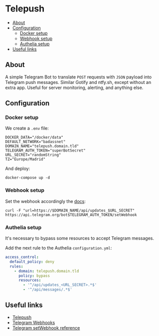 # Telepush

- [About](#about)
- [Configuration](#configuration)
  * [Docker setup](#docker-setup)
  * [Webhook setup](#webhook-setup)
  * [Authelia setup](#authelia-setup)  
- [Useful links](#useful-links)

## About

A simple Telegram Bot to translate `POST` requests with `JSON` payload into Telegram
push messages. Similar Gotify and ntfy.sh, except without an extra app. Useful
for server monitoring, alerting, and anything else.

## Configuration

### Docker setup

We create a `.env` file:

```shell
DOCKER_DATA="/docker/data"
DEFAULT_NETWORK="badassnet"
DOMAIN_NAME="telepush.domain.tld"
TELEGRAM_AUTH_TOKEN="superBotSecret"
URL_SECRET="randomString"
TZ="Europe/Madrid"
```

And deploy:

    docker-compose up -d

### Webhook setup

Set the webhook accordingly the [docs](https://core.telegram.org/bots/api#setwebhook):

    curl -F "url=https://$DOMAIN_NAME/api/updates_$URL_SECRET" https://api.telegram.org/bot$TELEGRAM_AUTH_TOKEN/setWebhook

### Authelia setup

It's necessary to bypass some resources to accept Telegram messages.

Add the next rule to the Authelia `configuration.yml`:

```yml
access_control:
  default_policy: deny
  rules:
    - domain: telepush.domain.tld
      policy: bypass
      resources:
        - '^/api/updates_<URL_SECRET>.*$'
        - '^/api/messages/.*$'
```

## Useful links

- [Telepush](https://github.com/muety/telepush)
- [Telegram Webhooks](https://core.telegram.org/bots/webhooks)
- [Telegram setWebhook reference](https://core.telegram.org/bots/api#setwebhook)
